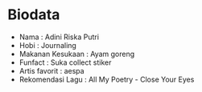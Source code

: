 # Biodata

* Nama : Adini Riska Putri
* Hobi : Journaling
* Makanan Kesukaan : Ayam goreng
* Funfact : Suka collect stiker
* Artis favorit : aespa
* Rekomendasi Lagu : All My Poetry - Close Your Eyes
